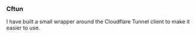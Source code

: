 ### Cftun

I have built a small wrapper around the Cloudflare Tunnel client  to make it easier to use.
